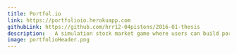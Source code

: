 ```yaml
---
title: Portfol.io
link: https://portfolioio.herokuapp.com
githubLink: https://github.com/hrr12-04pistons/2016-01-thesis
description:   A simulation stock market game where users can build portfolios and compete using real-time stock data
image: portfolioHeader.png
---
```

